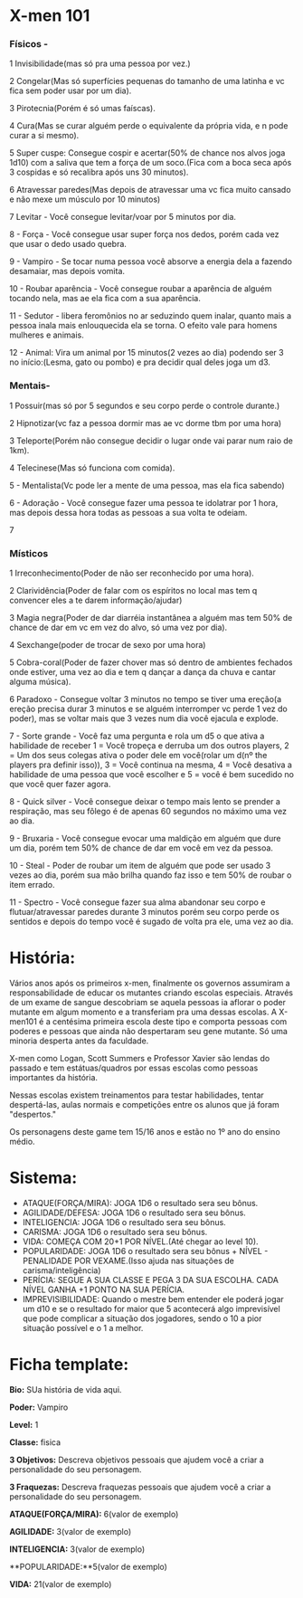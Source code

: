 # X-men 101

### Físicos - 
1 Invisibilidade(mas só pra uma pessoa por vez.)

2 Congelar(Mas só superfícies pequenas do tamanho de uma latinha e vc fica sem poder usar por um dia).

3 Pirotecnia(Porém é só umas faíscas).

4 Cura(Mas se curar alguém perde o equivalente da própria vida, e n pode curar a si mesmo).

5 Super cuspe: Consegue cospir e acertar(50% de chance nos alvos joga 1d10) com a saliva que tem a força de um soco.(Fica com a boca seca após 3 cospidas e só recalibra após uns 30 minutos).

6 Atravessar paredes(Mas depois de atravessar uma vc fica muito cansado e não mexe um músculo por 10 minutos)

7 Levitar - Você consegue levitar/voar por 5 minutos por dia.

8 - Força - Você consegue usar super força nos dedos, porém cada vez que usar o dedo usado quebra.

9 - Vampiro - Se tocar numa pessoa você absorve a energia dela a fazendo desamaiar, mas depois vomita.

10 - Roubar aparência - Você consegue roubar a aparência de alguém tocando nela, mas ae ela fica com a sua aparência.

11 - Sedutor - libera feromônios no ar seduzindo quem inalar, quanto mais a pessoa inala mais enlouquecida ela se torna. O efeito vale para homens mulheres e animais.

12 - Animal: Vira um animal por 15 minutos(2 vezes ao dia) podendo ser 3 no início:(Lesma, gato ou pombo) e pra decidir qual deles joga um d3.


### Mentais-

1 Possuir(mas só por 5 segundos e seu corpo perde o controle durante.)

2 Hipnotizar(vc faz a pessoa dormir mas ae vc dorme tbm por uma hora)

3 Teleporte(Porém não consegue decidir o lugar onde vai parar num raio de 1km).

4 Telecinese(Mas só funciona com comida).

5 - Mentalista(Vc pode ler a mente de uma pessoa, mas ela fica sabendo)

6 - Adoração - Você consegue fazer uma pessoa te idolatrar por 1 hora, mas depois dessa hora todas as pessoas a sua volta te odeiam.

7

### Místicos
1 Irreconhecimento(Poder de não ser reconhecido por uma hora).

2 Clarividência(Poder de falar com os espíritos no local mas tem q convencer eles a te darem informação/ajudar)

3 Magia negra(Poder de dar diarréia instantânea a alguém mas tem 50% de chance de dar em vc em vez do alvo, só uma vez por dia).

4 Sexchange(poder de trocar de sexo por uma hora)

5 Cobra-coral(Poder de fazer chover mas só dentro de ambientes fechados onde estiver, uma vez ao dia e tem q dançar a dança da chuva e cantar alguma música).

6 Paradoxo - Consegue voltar 3 minutos no tempo se tiver uma ereção(a ereção precisa durar 3 minutos e se alguém interromper vc perde 1 vez do poder), mas se voltar mais que 3 vezes num dia você ejacula e explode.

7 - Sorte grande - Você faz uma pergunta e rola um d5 o que ativa a habilidade de receber 1 = Você tropeça e derruba um dos outros players, 2 = Um dos seus colegas ativa o poder dele em você(rolar um d(nº the players pra definir isso)), 3 = Você continua na mesma, 4 = Você desativa a habilidade de uma pessoa que você escolher e 5 = você é bem sucedido no que você quer fazer agora.

8 - Quick silver - Você consegue deixar o tempo mais lento se prender a respiração, mas seu fôlego é de apenas 60 segundos no máximo uma vez ao dia.

9 - Bruxaria - Você consegue evocar uma maldição em alguém que dure um dia, porém tem 50% de chance de dar em você em vez da pessoa.

10 - Steal - Poder de roubar um item de alguém que pode ser usado 3 vezes ao dia, porém sua mão brilha quando faz isso e tem 50% de roubar o item errado.

11 - Spectro - Você consegue fazer sua alma abandonar seu corpo e flutuar/atravessar paredes durante 3 minutos porém seu corpo perde os sentidos e depois do tempo você é sugado de volta pra ele, uma vez ao dia.


# História:

Vários anos após os primeiros x-men, finalmente os governos assumiram a responsabilidade de educar os mutantes criando escolas especiais. Através de um exame de sangue descobriam se aquela pessoas ia aflorar o poder mutante em algum momento e a transferiam pra uma dessas escolas. A X-men101 é a centésima primeira escola deste tipo e comporta pessoas com poderes e pessoas que ainda não despertaram seu gene mutante. Só uma minoria desperta antes da faculdade.

X-men como Logan, Scott Summers e Professor Xavier são lendas do passado e tem estátuas/quadros por essas escolas como pessoas importantes da história.

Nessas escolas existem treinamentos para testar habilidades, tentar despertá-las, aulas normais e competições entre os alunos que já foram "despertos."

Os personagens deste game tem 15/16 anos e estão no 1º ano do ensino médio.

# Sistema:

- ATAQUE(FORÇA/MIRA): JOGA 1D6 o resultado sera seu bônus.
- AGILIDADE/DEFESA: JOGA 1D6 o resultado sera seu bônus.
- INTELIGENCIA: JOGA 1D6 o resultado sera seu bônus.
- CARISMA: JOGA 1D6 o resultado sera seu bônus.
- VIDA: COMEÇA COM 20+1 POR NÍVEL.(Até chegar ao level 10).
- POPULARIDADE: JOGA 1D6 o resultado sera seu bônus + NÍVEL - PENALIDADE POR VEXAME.(Isso ajuda nas situações de carisma/inteligência)
- PERÍCIA: SEGUE A SUA CLASSE E PEGA 3 DA SUA ESCOLHA.  CADA NÍVEL GANHA +1 PONTO NA SUA PERÍCIA.
- IMPREVISIBILIDADE: Quando o mestre bem entender ele poderá jogar um d10 e se o resultado for maior que 5 acontecerá algo imprevisível que pode complicar a situação dos jogadores, sendo o 10 a pior situação possível e o 1 a melhor.

# Ficha template:

**Bio:** SUa história de vida aqui.

**Poder:** Vampiro

**Level:** 1

**Classe:** fisica

**3 Objetivos:** Descreva objetivos pessoais que ajudem você a criar a personalidade do seu personagem.

**3 Fraquezas:** Descreva fraquezas pessoais que ajudem você a criar a personalidade do seu personagem.

**ATAQUE(FORÇA/MIRA):** 6(valor de exemplo)

**AGILIDADE:** 3(valor de exemplo)

**INTELIGENCIA:** 3(valor de exemplo)

**POPULARIDADE:**5(valor de exemplo)

**VIDA:** 21(valor de exemplo)
